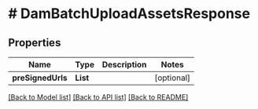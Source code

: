 # # DamBatchUploadAssetsResponse


## Properties 


Name | Type | Description | Notes
------------ | ------------- | ------------- | -------------
**preSignedUrls**| **List<String>** |   | [optional]


[[Back to Model list]](../../README.md#models) [[Back to API list]](../../README.md#endpoints) [[Back to README]](../../README.md)


